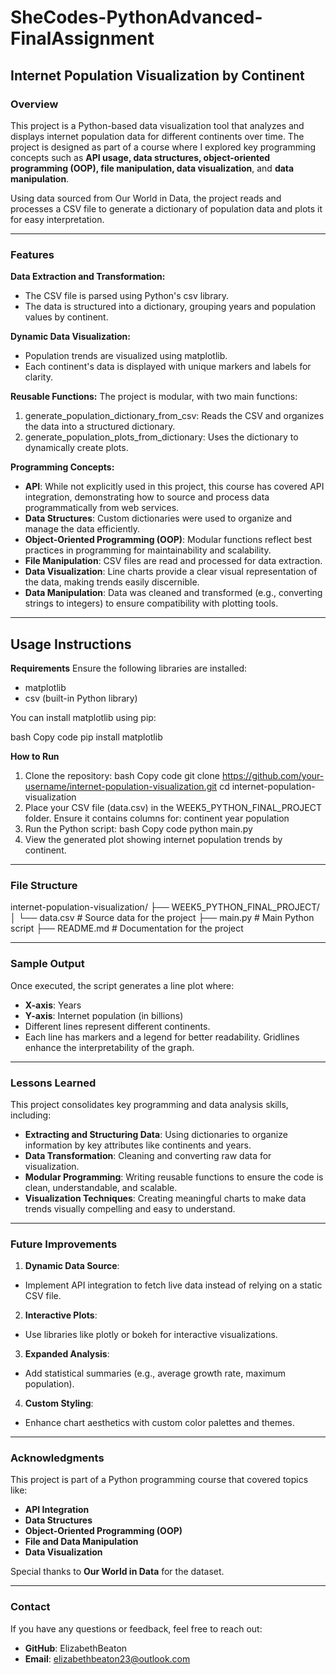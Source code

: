 # SheCodes-PythonAdvanced-FinalAssignment


## Internet Population Visualization by Continent
### Overview
This project is a Python-based data visualization tool that analyzes and displays internet population data for different continents over time. The project is designed as part of a course where I explored key programming concepts such as **API usage, data structures, object-oriented programming (OOP), file manipulation, data visualization**, and **data manipulation**.

Using data sourced from Our World in Data, the project reads and processes a CSV file to generate a dictionary of population data and plots it for easy interpretation.

---

### Features
**Data Extraction and Transformation:**

* The CSV file is parsed using Python's csv library.
* The data is structured into a dictionary, grouping years and population values by continent.

**Dynamic Data Visualization:**
* Population trends are visualized using matplotlib.
* Each continent's data is displayed with unique markers and labels for clarity.
  
**Reusable Functions:**
 The project is modular, with two main functions:
1. generate_population_dictionary_from_csv: Reads the CSV and organizes the data into a structured dictionary.
2. generate_population_plots_from_dictionary: Uses the dictionary to dynamically create plots.
   
**Programming Concepts:**
* **API**: While not explicitly used in this project, this course has covered API integration, demonstrating how to source and process data programmatically from web services.
* **Data Structures**: Custom dictionaries were used to organize and manage the data efficiently.
* **Object-Oriented Programming (OOP)**: Modular functions reflect best practices in programming for maintainability and scalability.
* **File Manipulation**: CSV files are read and processed for data extraction.
* **Data Visualization**: Line charts provide a clear visual representation of the data, making trends easily discernible.
* **Data Manipulation**: Data was cleaned and transformed (e.g., converting strings to integers) to ensure compatibility with plotting tools.

---
  
## Usage Instructions
**Requirements**
Ensure the following libraries are installed:

* matplotlib
* csv (built-in Python library)
  
You can install matplotlib using pip:

bash
Copy code
pip install matplotlib

**How to Run**
1. Clone the repository:
bash
Copy code
git clone https://github.com/your-username/internet-population-visualization.git
cd internet-population-visualization
2. Place your CSV file (data.csv) in the WEEK5_PYTHON_FINAL_PROJECT folder. Ensure it contains columns for:
continent
year
population
3. Run the Python script:
bash
Copy code
python main.py
4. View the generated plot showing internet population trends by continent.

---
   
### File Structure
internet-population-visualization/
├── WEEK5_PYTHON_FINAL_PROJECT/
│   └── data.csv          # Source data for the project
├── main.py               # Main Python script
├── README.md             # Documentation for the project

---

### Sample Output
Once executed, the script generates a line plot where:

* **X-axis**: Years
* **Y-axis**: Internet population (in billions)
* Different lines represent different continents.
* Each line has markers and a legend for better readability. Gridlines enhance the interpretability of the graph.

---

### Lessons Learned
This project consolidates key programming and data analysis skills, including:

* **Extracting and Structuring Data**: Using dictionaries to organize information by key attributes like continents and years.
* **Data Transformation**: Cleaning and converting raw data for visualization.
* **Modular Programming**: Writing reusable functions to ensure the code is clean, understandable, and scalable.
* **Visualization Techniques**: Creating meaningful charts to make data trends visually compelling and easy to understand.

---
  
### Future Improvements
1. **Dynamic Data Source**:
* Implement API integration to fetch live data instead of relying on a static CSV file.
2. **Interactive Plots**:
* Use libraries like plotly or bokeh for interactive visualizations.
3. **Expanded Analysis**:
* Add statistical summaries (e.g., average growth rate, maximum population).
4. **Custom Styling**:
* Enhance chart aesthetics with custom color palettes and themes.

---
  
### Acknowledgments
This project is part of a Python programming course that covered topics like:

* **API Integration**
* **Data Structures**
* **Object-Oriented Programming (OOP)**
* **File and Data Manipulation**
* **Data Visualization**

Special thanks to **Our World in Data** for the dataset.

---

### Contact
If you have any questions or feedback, feel free to reach out:
* **GitHub**: ElizabethBeaton
* **Email**: elizabethbeaton23@outlook.com
